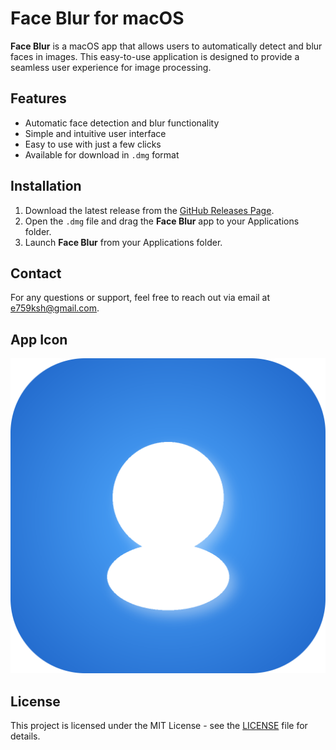 # Face Blur for macOS

**Face Blur** is a macOS app that allows users to automatically detect and blur faces in images. This easy-to-use application is designed to provide a seamless user experience for image processing.

## Features

- Automatic face detection and blur functionality
- Simple and intuitive user interface
- Easy to use with just a few clicks
- Available for download in `.dmg` format

## Installation

1. Download the latest release from the [GitHub Releases Page](https://github.com/alinfanclub/face-blur/releases/tag/v0.1.0).
2. Open the `.dmg` file and drag the **Face Blur** app to your Applications folder.
3. Launch **Face Blur** from your Applications folder.

## Contact

For any questions or support, feel free to reach out via email at [e759ksh@gmail.com](mailto:e759ksh@gmail.com).

## App Icon

![Face Blur Icon](assets/icon.png)

## License

This project is licensed under the MIT License - see the [LICENSE](LICENSE) file for details.
